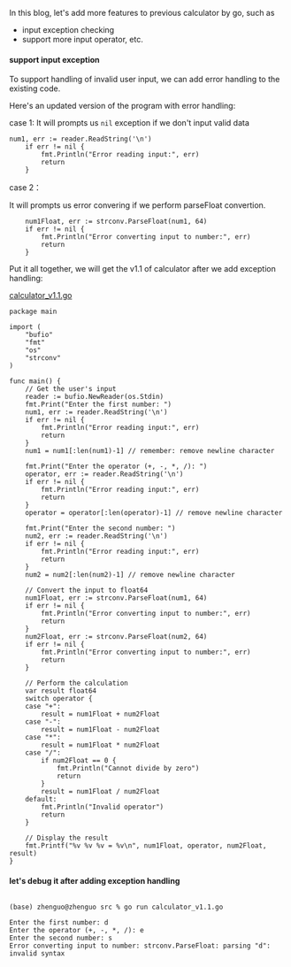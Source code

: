 In this blog, let's add more features to previous calculator by go, such as 

- input exception checking
- support more input operator, etc.


#### support input exception 

To support handling of invalid user input, we can add error handling to the existing code. 

Here's an updated version of the program with error handling:

case 1: 
It will prompts us `nil` exception if we don't input valid data

```
num1, err := reader.ReadString('\n')
    if err != nil {
        fmt.Println("Error reading input:", err)
        return
    }
```

case 2：

It will prompts us error convering if we perform parseFloat convertion.

```    
    num1Float, err := strconv.ParseFloat(num1, 64)
    if err != nil {
        fmt.Println("Error converting input to number:", err)
        return
    }

```

Put it all together, we will get the v1.1 of calculator after we add exception handling:

[calculator_v1.1.go](https://github.com/jackzhenguo/go_study/blob/my-pages/src/calculator_v1.1.go)

```
package main

import (
    "bufio"
    "fmt"
    "os"
    "strconv"
)

func main() {
    // Get the user's input
    reader := bufio.NewReader(os.Stdin)
    fmt.Print("Enter the first number: ")
    num1, err := reader.ReadString('\n')
    if err != nil {
        fmt.Println("Error reading input:", err)
        return
    }
    num1 = num1[:len(num1)-1] // remember: remove newline character

    fmt.Print("Enter the operator (+, -, *, /): ")
    operator, err := reader.ReadString('\n')
    if err != nil {
        fmt.Println("Error reading input:", err)
        return
    }
    operator = operator[:len(operator)-1] // remove newline character

    fmt.Print("Enter the second number: ")
    num2, err := reader.ReadString('\n')
    if err != nil {
        fmt.Println("Error reading input:", err)
        return
    }
    num2 = num2[:len(num2)-1] // remove newline character

    // Convert the input to float64
    num1Float, err := strconv.ParseFloat(num1, 64)
    if err != nil {
        fmt.Println("Error converting input to number:", err)
        return
    }
    num2Float, err := strconv.ParseFloat(num2, 64)
    if err != nil {
        fmt.Println("Error converting input to number:", err)
        return
    }

    // Perform the calculation
    var result float64
    switch operator {
    case "+":
        result = num1Float + num2Float
    case "-":
        result = num1Float - num2Float
    case "*":
        result = num1Float * num2Float
    case "/":
        if num2Float == 0 {
            fmt.Println("Cannot divide by zero")
            return
        }
        result = num1Float / num2Float
    default:
        fmt.Println("Invalid operator")
        return
    }

    // Display the result
    fmt.Printf("%v %v %v = %v\n", num1Float, operator, num2Float, result)
}
```


#### let's debug it after adding exception handling

```

(base) zhenguo@zhenguo src % go run calculator_v1.1.go
```

```
Enter the first number: d
Enter the operator (+, -, *, /): e
Enter the second number: s
Error converting input to number: strconv.ParseFloat: parsing "d": invalid syntax
```

